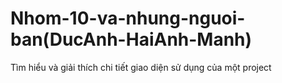 # Nhom-10-va-nhung-nguoi-ban(DucAnh-HaiAnh-Manh)
 Tìm hiểu và giải thích chi tiết giao diện sử dụng của một project
